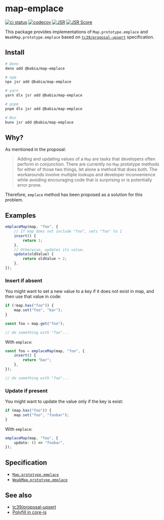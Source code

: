 # map-emplace

[![ci status](https://github.com/babiabeo/map-emplace/actions/workflows/ci.yml/badge.svg)](https://github.com/babiabeo/map-emplace/actions/workflows/ci.yml)
[![codecov](https://codecov.io/gh/babiabeo/map-emplace/graph/badge.svg?token=K419Z9KMJ9)](https://codecov.io/gh/babiabeo/map-emplace)
[![JSR](https://jsr.io/badges/@babia/map-emplace)](https://jsr.io/@babia/map-emplace)
[![JSR Score](https://jsr.io/badges/@babia/map-emplace/score)](https://jsr.io/@babia/map-emplace)

This package provides implementations of `Map.prototype.emplace` and
`WeakMap.prototype.emplace` based on
[`tc39/proposal-upsert`](https://github.com/tc39/proposal-upsert) specification.

## Install

```sh
# Deno
deno add @babia/map-emplace

# npm
npx jsr add @babia/map-emplace

# yarn
yarn dlx jsr add @babia/map-emplace

# pnpm
pnpm dlx jsr add @babia/map-emplace

# Bun
bunx jsr add @babia/map-emplace
```

## Why?

As mentioned in the proposal:

> Adding and updating values of a `Map` are tasks that developers often perform
> in conjunction. There are currently no `Map` prototype methods for either of
> those two things, let alone a method that does both. The workarounds involve
> multiple lookups and developer inconvenience while avoiding encouraging code
> that is surprising or is potentially error prone.

Therefore, `emplace` method has been proposed as a solution for this problem.

## Examples

```ts
emplaceMap(map, "foo", {
    // If map does not include "foo", sets "foo" to 1
    insert() {
        return 1;
    },
    // Otherwise, updates its value.
    update(oldValue) {
        return oldValue + 2;
    },
});
```

### Insert if absent

You might want to set a new value to a key if it does not exist in map, and then
use that value in code:

```ts
if (!map.has("foo")) {
    map.set("foo", "bar");
}

const foo = map.get("foo");

// do something with "foo"...
```

With `emplace`:

```ts
const foo = emplaceMap(map, "foo", {
    insert() {
        return "bar";
    },
});

// do something with "foo"...
```

### Update if present

You might want to update the value only if the key is exist:

```ts
if (map.has("foo")) {
    map.set("foo", "foobar");
}
```

With `emplace`:

```ts
emplaceMap(map, "foo", {
    update: () => "foobar",
});
```

## Specification

- [`Map.prototype.emplace`](https://tc39.es/proposal-upsert/#sec-map.prototype.emplace)
- [`WeakMap.prototype.emplace`](https://tc39.es/proposal-upsert/#sec-weakmap.prototype.emplace)

## See also

- [tc39/proposal-upsert](https://github.com/tc39/proposal-upsert)
- [Polyfill in core-js](https://github.com/zloirock/core-js?tab=readme-ov-file#mapprototypeemplace)
